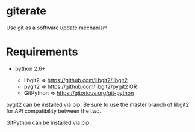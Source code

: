 giterate
========

Use git as a software update mechanism

Requirements
============
* python 2.6+

    * libgit2 => https://github.com/libgit2/libgit2
    * pygit2 => https://github.com/libgit2/pygit2
    OR
    * GitPython => https://gitorious.org/git-python

pygit2 can be installed via pip. Be sure to use
the master branch of libgit2 for API compatibility
between the two.

GitPython can be installed via pip.
